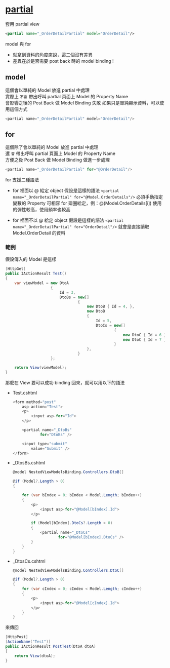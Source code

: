 # [partial](https://www.learnrazorpages.com/razor-pages/partial-pages)

套用 partial view 

```xml
<partial name="_OrderDetailPartial" model="OrderDetail"/>
```

model 與 for

- 就拿到資料的角度庲說，這二個沒有差異
- 差異在於是否需要 post back 時的 model binding !

## model

這個會以單純的 Model 放進 partial 中處理  
實際上 `不會` 帶出呼叫 partial 頁面上 Model 的 Property Name  
會影響之後的 Post Back 做 Model Binding 失敗
如果只是單純顯示資料，可以使用這個方式  


```csharp
<partial name="_OrderDetailPartial" model="OrderDetail"/>
```

## for

這個除了會以單純的 Model 放進 partial 中處理  
還 `會` 帶出呼叫 partial 頁面上 Model 的 Property Name  
方便之後 Post Back 做 Model Binding 做進一步處理

```csharp
<partial name="_OrderDetailPartial" for="@OrderDetail"/>
```

for 支援二種語法
- for 裡面以 @ 給定 object 
  假設是這樣的語法
  `<partial name="_OrderDetailPartial" for="@Model.OrderDetails"/>`
  必須手動指定變數的 Property
  可相容 for 廻圈給定，例：@(Model.OrderDetails[i])
  使用的彈性較高，使用頻率也較高

- for 裡面不以 @ 給定 object 
  假設是這樣的語法
  `<partial name="_OrderDetailPartial" for="OrderDetail"/>`
  就會是直接讀取 Model.OrderDetail 的資料

### 範例

假設傳入的 Model 是這樣

```csharp
[HttpGet]
public IActionResult Test()
{
    var viewModel = new DtoA
                    {
                        Id = 3,
                        DtoBs = new[]
                                {
                                    new DtoB { Id = 4, },
                                    new DtoB
                                    {
                                        Id = 5,
                                        DtoCs = new[]
                                                {
                                                    new DtoC { Id = 6 },
                                                    new DtoC { Id = 7 },
                                                }
                                    },
                                }
                    };

    return View(viewModel);
}
```

那麼在 View 要可以成功 binding 回來，就可以用以下的語法

- Test.cshtml

    ```csharp
    <form method="post"
        asp-action="Test">
        <p>
            <input asp-for="Id">
        </p>

        <partial name="_DtoBs"
                for="DtoBs" />

        <input type="submit"
            value="Submit" />
    </form>
    ```

- _DtosBs.cshtml

    ```csharp
    @model NestedViewModelsBinding.Controllers.DtoB[]

    @if (Model?.Length > 0)
    {

        for (var bIndex = 0; bIndex < Model.Length; bIndex++)
        {
            <p>
                <input asp-for="@Model[bIndex].Id">
            </p>

            if (Model[bIndex].DtoCs?.Length > 0)
            {
                <partial name="_DtoCs"
                        for="@Model[bIndex].DtoCs" />
            }
        }
    }

    ```
- _DtosCs.cshtml

    ```csharp
    @model NestedViewModelsBinding.Controllers.DtoC[]

    @if (Model?.Length > 0)
    {
        for (var cIndex = 0; cIndex < Model.Length; cIndex++)
        {
            <p>
                <input asp-for="@Model[cIndex].Id">
            </p>
        }
    }

    ```

來傳回 

```csharp
[HttpPost]
[ActionName("Test")]
public IActionResult PostTest(DtoA dtoA)
{
    return View(dtoA);
}
```